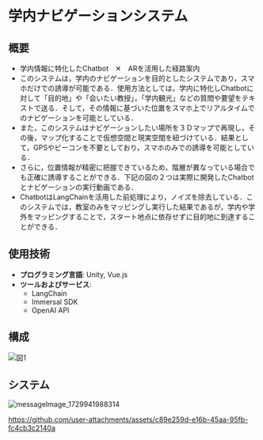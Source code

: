 # 学内ナビゲーションシステム

## 概要
- 学内情報に特化したChatbot　✕　ARを活用した経路案内
- このシステムは，学内のナビゲーションを目的としたシステムであり，スマホだけでの誘導が可能である．使用方法としては，学内に特化しChatbotに対して「目的地」や「会いたい教授」，「学内観光」などの質問や要望をテキストで送る．そして，その情報に基づいた位置をスマホ上でリアルタイムでのナビゲーションを可能としている．
- また，このシステムはナビゲーションしたい場所を３Ｄマップで再現し，その後，マップ化することで仮想空間と現実空間を紐づけている．結果として，GPSやビーコンを不要としており，スマホのみでの誘導を可能としている．
- さらに，位置情報が精密に把握できているため，階層が異なっている場合でも正確に誘導することができる．下記の図の２つは実際に開発したChatbotとナビゲーションの実行動画である．
- ChatbotはLangChainを活用した前処理により，ノイズを除去している．このシステムでは，教室のみをマッピングし実行した結果であるが，学内や学外をマッピングすることで，スタート地点に依存せずに目的地に到達することができる．

## 使用技術
- **プログラミング言語**: Unity, Vue.js
- **ツールおよびサービス**:
  - LangChain
  - Immersal SDK
  - OpenAI API

## 構成
   ![図1](https://github.com/user-attachments/assets/5f869331-ced3-4b63-97d2-07243a37f2cc)

## システム
![messageImage_1729941988314](https://github.com/user-attachments/assets/fd1e1413-12e7-4f06-83a8-a95d789a9a2e)


https://github.com/user-attachments/assets/c89e259d-e16b-45aa-95fb-fc4cb3c2140a


